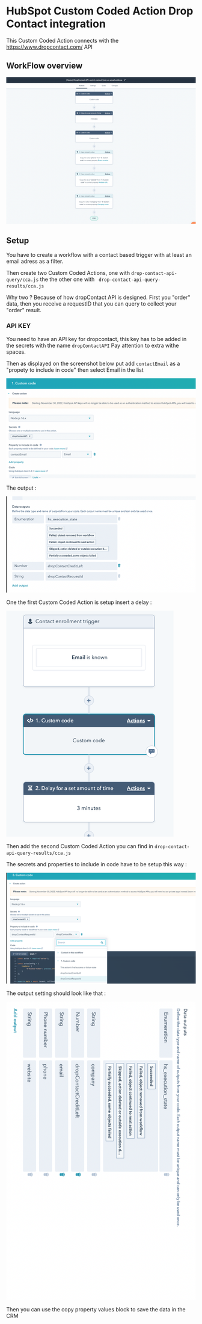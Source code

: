 # HubSpot Custom Coded Action Drop Contact integration

This Custom Coded Action connects with the https://www.dropcontact.com/ API 



## WorkFlow overview 


![Alt text](../screenshots/ss-dc-overview.png "Optional Title")


## Setup

You have to create a workflow with a contact based trigger with at least an email adress as a filter. 


Then create two Custom Coded Actions, one with ```drop-contact-api-query/cca.js``` the the other one with ``` drop-contact-api-query-results/cca.js``` 

Why two ? Because of how dropContact API is designed. First you "order" data, then you receive a requestID that you can query to collect your "order" result. 

### API KEY

You need to have an API key for dropcontact, this key has to be added in the secrets with the name ```dropContactAPI```
Pay attention to extra withe spaces. 


Then as displayed on the screenshot below put add ```contactEmail``` as a "propety to include in code" then select Email in the list 

![Alt text](../screenshots/ss-dc-1.png "Optional Title")


The output : 


![Alt text](../screenshots/ss-dc-2.png "Optional Title")



One the first  Custom Coded Action is setup insert a delay : 


![Alt text](../screenshots/ss-dc-delay.png "Optional Title")




Then add the second  Custom Coded Action you can find in ```drop-contact-api-query-results/cca.js```


The secrets and properties to include in code have to be setup this way : 


![Alt text](../screenshots/ss-dc-2-2.png "Optional Title")


The output setting should look like that : 

![Alt text](../screenshots/ss-dc-2-1.png "Optional Title")



Then you can use the copy property values block to save the data in the CRM 